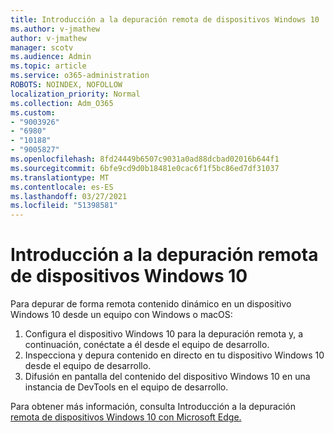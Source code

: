 ```yaml
---
title: Introducción a la depuración remota de dispositivos Windows 10
ms.author: v-jmathew
author: v-jmathew
manager: scotv
ms.audience: Admin
ms.topic: article
ms.service: o365-administration
ROBOTS: NOINDEX, NOFOLLOW
localization_priority: Normal
ms.collection: Adm_O365
ms.custom:
- "9003926"
- "6980"
- "10188"
- "9005827"
ms.openlocfilehash: 8fd24449b6507c9031a0ad88dcbad02016b644f1
ms.sourcegitcommit: 6bfe9cd9d0b18481e0cac6f1f5bc86ed7df31037
ms.translationtype: MT
ms.contentlocale: es-ES
ms.lasthandoff: 03/27/2021
ms.locfileid: "51398581"
---
```

# <a name="get-started-with-remotely-debugging-windows-10-devices"></a>Introducción a la depuración remota de dispositivos Windows 10

Para depurar de forma remota contenido dinámico en un dispositivo Windows 10 desde un equipo con Windows o macOS:

1. Configura el dispositivo Windows 10 para la depuración remota y, a continuación, conéctate a él desde el equipo de desarrollo.
2. Inspecciona y depura contenido en directo en tu dispositivo Windows 10 desde el equipo de desarrollo.
3. Difusión en pantalla del contenido del dispositivo Windows 10 en una instancia de DevTools en el equipo de desarrollo.

Para obtener más información, consulta Introducción a la depuración [remota de dispositivos Windows 10 con Microsoft Edge.](https://go.microsoft.com/fwlink/?linkid=2142172)

